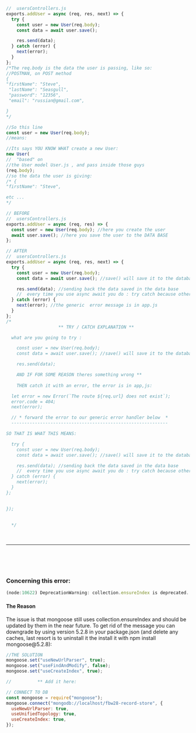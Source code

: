 ```javascript
//  usersControllers.js
exports.addUser = async (req, res, next) => {
  try {
    const user = new User(req.body);
    const data = await user.save();

    res.send(data);
  } catch (error) {
    next(error);
  }
};
/*The req.body is the data the user is passing, like so:
//POSTMAN, on POST method
{
"firstName": "Steve",
 "lastName": "Seasgull",
 "password": "12356",
 "email": "russian@gmail.com",

}
*/

//So this line
const user = new User(req.body);
//means:

//Its says YOU KNOW WHAT create a new User:
new User(
//  "based" on
//the User model User.js , and pass inside those guys
(req.body);
//so the data the user is giving:
/* {
"firstName": "Steve",

etc ...
*/


```

```javascript
// BEFORE
//  usersControllers.js
exports.addUser = async (req, res) => {
  const user = new User(req.body); //here you create the user
  await user.save(); //here you save the user to the DATA BASE
};
```

```javascript
// AFTER
//  usersControllers.js
exports.addUser = async (req, res, next) => {
  try {
    const user = new User(req.body);
    const data = await user.save(); //save() will save it to the database

    res.send(data); //sending back the data saved in the data base
    //  every time you use async await you do : try catch because otherwise you are fucked
  } catch (error) {
    next(error); //the generic  error message is in app.js
  }
};
/*
                    ** TRY / CATCH EXPLANATION **

  what are you going to try :

    const user = new User(req.body);
    const data = await user.save(); //save() will save it to the database

    res.send(data);

    AND IF FOR SOME REASON theres something wrong **
    
    THEN catch it with an error, the error is in app,js:

  let error = new Error(`The route ${req.url} does not exist`);
  error.code = 404;
  next(error);

  // * forward the error to our generic error handler below  *
  ------------------------------------------------------------

SO THAT IS WHAT THIS MEANS:

  try {
    const user = new User(req.body);
    const data = await user.save(); //save() will save it to the database

    res.send(data); //sending back the data saved in the data base
    //  every time you use async await you do : try catch because otherwise you are fucked
  } catch (error) {
    next(error);
  }
};

  
});
  
  
  */
```

<br>
<hr>
<br>
<br>
<br>

### Concerning this error:

```javascript
(node:10622) DeprecationWarning: collection.ensureIndex is deprecated. Use createIndexes instead.
```

#### The Reason

<p>The issue is that mongoose still uses collection.ensureIndex 
and should be updated by them in the near future. To get rid of the 
message you can downgrade by using version 5.2.8 in your package.json (and delete any caches, 
last resort is to uninstall it the install it with npm install mongoose@5.2.8):</p>

```javascript
//THE SOLUTION
mongoose.set("useNewUrlParser", true);
mongoose.set("useFindAndModify", false);
mongoose.set("useCreateIndex", true);

//          ** Add it here:

// CONNECT TO DB
const mongoose = require("mongoose");
mongoose.connect("mongodb://localhost/fbw28-record-store", {
  useNewUrlParser: true,
  useUnifiedTopology: true,
  useCreateIndex: true,
});
```

